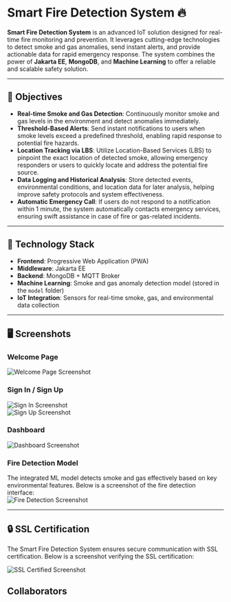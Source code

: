 # Smart Fire Detection System 🔥  

**Smart Fire Detection System** is an advanced IoT solution designed for real-time fire monitoring and prevention. It leverages cutting-edge technologies to detect smoke and gas anomalies, send instant alerts, and provide actionable data for rapid emergency response. The system combines the power of **Jakarta EE**, **MongoDB**, and **Machine Learning** to offer a reliable and scalable safety solution.

---

## 🎯 Objectives  
- **Real-time Smoke and Gas Detection**: Continuously monitor smoke and gas levels in the environment and detect anomalies immediately.  
- **Threshold-Based Alerts**: Send instant notifications to users when smoke levels exceed a predefined threshold, enabling rapid response to potential fire hazards.  
- **Location Tracking via LBS**: Utilize Location-Based Services (LBS) to pinpoint the exact location of detected smoke, allowing emergency responders or users to quickly locate and address the potential fire source.  
- **Data Logging and Historical Analysis**: Store detected events, environmental conditions, and location data for later analysis, helping improve safety protocols and system effectiveness.  
- **Automatic Emergency Call**: If users do not respond to a notification within 1 minute, the system automatically contacts emergency services, ensuring swift assistance in case of fire or gas-related incidents.  

---

## 🚀 Technology Stack  
- **Frontend**: Progressive Web Application (PWA)  
- **Middleware**: Jakarta EE  
- **Backend**: MongoDB + MQTT Broker  
- **Machine Learning**: Smoke and gas anomaly detection model (stored in the `model` folder)  
- **IoT Integration**: Sensors for real-time smoke, gas, and environmental data collection  

---

## 🖥️ Screenshots  

### Welcome Page  
![Welcome Page Screenshot](/pwa/images/welcome.jpeg)  

### Sign In / Sign Up  
![Sign In Screenshot](/pwa/images/signin.jpeg)  
![Sign Up Screenshot](/pwa/images/signup.jpeg)  

### Dashboard  
![Dashboard Screenshot](/pwa/images/dashboard.png)  

### Fire Detection Model  
The integrated ML model detects smoke and gas effectively based on key environmental features. Below is a screenshot of the fire detection interface:  
![Fire Detection Screenshot](/pwa/images/fire-detection.png)  

---

## 🔒 SSL Certification  
The Smart Fire Detection System ensures secure communication with SSL certification. Below is a screenshot verifying the SSL certification:  

![SSL Certified Screenshot](/pwa/images/ssl-certification.jpeg)  

## Collaborators
<a href="[https://https://github.com/BacemAhmed](https://github.com/bacemah)">  
</a>
